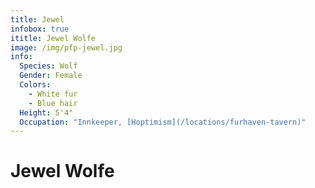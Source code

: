 ```yaml
---
title: Jewel
infobox: true
ititle: Jewel Wolfe
image: /img/pfp-jewel.jpg
info:
  Species: Wolf
  Gender: Female
  Colors: 
    - White fur
    - Blue hair
  Height: 5'4"
  Occupation: "Innkeeper, [Hoptimism](/locations/furhaven-tavern)"
---
```


# Jewel Wolfe
